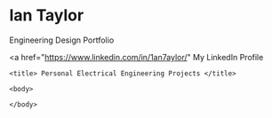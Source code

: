 # Ian Taylor
Engineering Design Portfolio


<html>


<a href="https://www.linkedin.com/in/1an7aylor/" My LinkedIn Profile </a>
	<head> 

	<title> Personal Electrical Engineering Projects </title>
</head>

	<body>
	
	</body>
	
	

</html>
